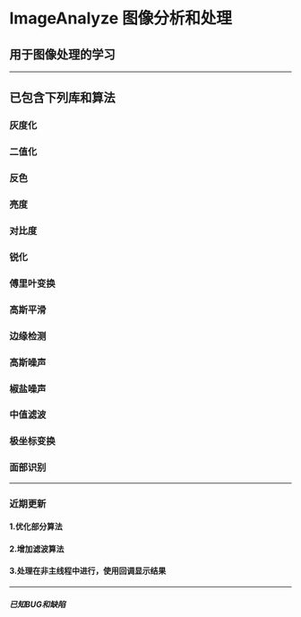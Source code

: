 # ImageAnalyze 图像分析和处理

## 用于图像处理的学习

***

## 已包含下列库和算法
### 灰度化
### 二值化
### 反色
### 亮度
### 对比度
### 锐化

### 傅里叶变换
### 高斯平滑
### 边缘检测
### 高斯噪声
### 椒盐噪声
### 中值滤波
### 极坐标变换
### 面部识别

***
###	近期更新
####	1.优化部分算法
####	2.增加滤波算法
####    3.处理在非主线程中进行，使用回调显示结果
***
#####	已知BUG和缺陷
